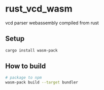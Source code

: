 # rust_vcd_wasm
vcd parser webassembly compiled from rust

## Setup

```bash
cargo install wasm-pack
```

## How to build
```bash
# package to npm
wasm-pack build --target bundler
```
